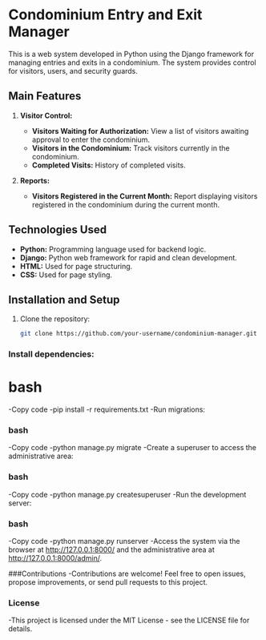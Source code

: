 # Condominium Entry and Exit Manager

This is a web system developed in Python using the Django framework for managing entries and exits in a condominium. The system provides control for visitors, users, and security guards.

## Main Features

1. **Visitor Control:**
   - **Visitors Waiting for Authorization:** View a list of visitors awaiting approval to enter the condominium.
   - **Visitors in the Condominium:** Track visitors currently in the condominium.
   - **Completed Visits:** History of completed visits.

2. **Reports:**
   - **Visitors Registered in the Current Month:** Report displaying visitors registered in the condominium during the current month.

## Technologies Used

- **Python:** Programming language used for backend logic.
- **Django:** Python web framework for rapid and clean development.
- **HTML:** Used for page structuring.
- **CSS:** Used for page styling.

## Installation and Setup

1. Clone the repository:

   ```bash
   git clone https://github.com/your-username/condominium-manager.git
### Install dependencies:

# bash
-Copy code
-pip install -r requirements.txt
-Run migrations:

### bash
-Copy code
-python manage.py migrate
-Create a superuser to access the administrative area:

### bash
-Copy code
-python manage.py createsuperuser
-Run the development server:

### bash
-Copy code
-python manage.py runserver
-Access the system via the browser at http://127.0.0.1:8000/ and the administrative area at http://127.0.0.1:8000/admin/.

###Contributions
-Contributions are welcome! Feel free to open issues, propose improvements, or send pull requests to this project.

### License
-This project is licensed under the MIT License - see the LICENSE file for details.



 
